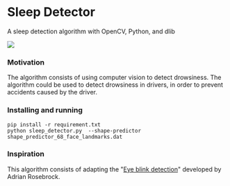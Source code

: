 # Sleep Detector
 A sleep detection algorithm with OpenCV, Python, and dlib
 
![](https://media.giphy.com/media/7iDZr85yaSE3aSmYbD/giphy.gif/200w.webp)

### Motivation
The algorithm consists of using computer vision to detect drowsiness. The algorithm could be used to detect drowsiness in drivers, in order to prevent accidents caused by the driver.

### Installing and running
```
pip install -r requirement.txt
python sleep_detector.py  --shape-predictor shape_predictor_68_face_landmarks.dat
```

### Inspiration
This algorithm consists of adapting the "[Eye blink detection](https://www.pyimagesearch.com/2017/04/24/eye-blink-detection-opencv-python-dlib/)" developed by Adrian Rosebrock.
